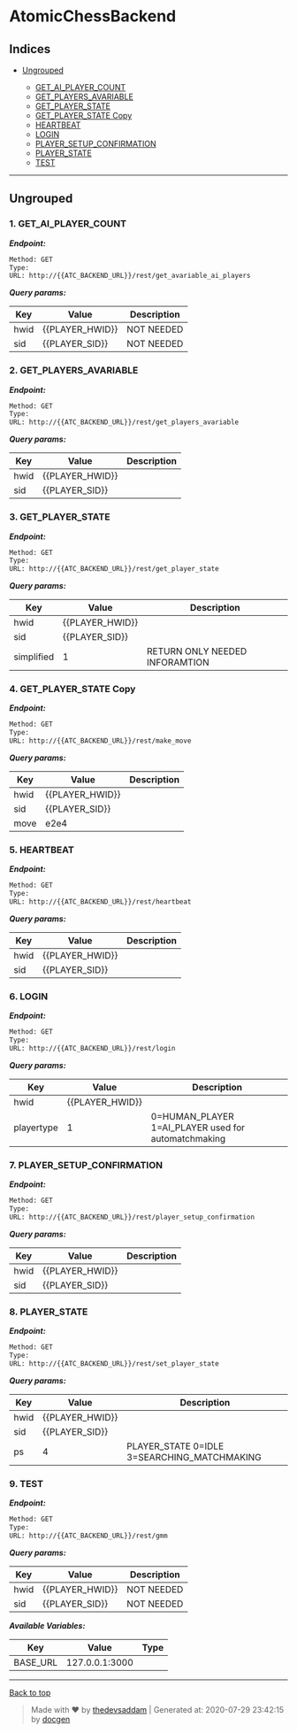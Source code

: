 
# AtomicChessBackend



## Indices

* [Ungrouped](#ungrouped)

  * [GET_AI_PLAYER_COUNT](#1-get_ai_player_count)
  * [GET_PLAYERS_AVARIABLE](#2-get_players_avariable)
  * [GET_PLAYER_STATE](#3-get_player_state)
  * [GET_PLAYER_STATE Copy](#4-get_player_state-copy)
  * [HEARTBEAT](#5-heartbeat)
  * [LOGIN](#6-login)
  * [PLAYER_SETUP_CONFIRMATION](#7-player_setup_confirmation)
  * [PLAYER_STATE](#8-player_state)
  * [TEST](#9-test)


--------


## Ungrouped



### 1. GET_AI_PLAYER_COUNT



***Endpoint:***

```bash
Method: GET
Type: 
URL: http://{{ATC_BACKEND_URL}}/rest/get_avariable_ai_players
```



***Query params:***

| Key | Value | Description |
| --- | ------|-------------|
| hwid | {{PLAYER_HWID}} | NOT NEEDED |
| sid | {{PLAYER_SID}} | NOT NEEDED |



### 2. GET_PLAYERS_AVARIABLE



***Endpoint:***

```bash
Method: GET
Type: 
URL: http://{{ATC_BACKEND_URL}}/rest/get_players_avariable
```



***Query params:***

| Key | Value | Description |
| --- | ------|-------------|
| hwid | {{PLAYER_HWID}} |  |
| sid | {{PLAYER_SID}} |  |



### 3. GET_PLAYER_STATE



***Endpoint:***

```bash
Method: GET
Type: 
URL: http://{{ATC_BACKEND_URL}}/rest/get_player_state
```



***Query params:***

| Key | Value | Description |
| --- | ------|-------------|
| hwid | {{PLAYER_HWID}} |  |
| sid | {{PLAYER_SID}} |  |
| simplified | 1 | RETURN ONLY NEEDED INFORAMTION  |



### 4. GET_PLAYER_STATE Copy



***Endpoint:***

```bash
Method: GET
Type: 
URL: http://{{ATC_BACKEND_URL}}/rest/make_move
```



***Query params:***

| Key | Value | Description |
| --- | ------|-------------|
| hwid | {{PLAYER_HWID}} |  |
| sid | {{PLAYER_SID}} |  |
| move | e2e4 |  |



### 5. HEARTBEAT



***Endpoint:***

```bash
Method: GET
Type: 
URL: http://{{ATC_BACKEND_URL}}/rest/heartbeat
```



***Query params:***

| Key | Value | Description |
| --- | ------|-------------|
| hwid | {{PLAYER_HWID}} |  |
| sid | {{PLAYER_SID}} |  |



### 6. LOGIN



***Endpoint:***

```bash
Method: GET
Type: 
URL: http://{{ATC_BACKEND_URL}}/rest/login
```



***Query params:***

| Key | Value | Description |
| --- | ------|-------------|
| hwid | {{PLAYER_HWID}} |  |
| playertype | 1 | 0=HUMAN_PLAYER 1=AI_PLAYER used for automatchmaking |



### 7. PLAYER_SETUP_CONFIRMATION



***Endpoint:***

```bash
Method: GET
Type: 
URL: http://{{ATC_BACKEND_URL}}/rest/player_setup_confirmation
```



***Query params:***

| Key | Value | Description |
| --- | ------|-------------|
| hwid | {{PLAYER_HWID}} |  |
| sid | {{PLAYER_SID}} |  |



### 8. PLAYER_STATE



***Endpoint:***

```bash
Method: GET
Type: 
URL: http://{{ATC_BACKEND_URL}}/rest/set_player_state
```



***Query params:***

| Key | Value | Description |
| --- | ------|-------------|
| hwid | {{PLAYER_HWID}} |  |
| sid | {{PLAYER_SID}} |  |
| ps | 4 | PLAYER_STATE 0=IDLE 3=SEARCHING_MATCHMAKING |



### 9. TEST



***Endpoint:***

```bash
Method: GET
Type: 
URL: http://{{ATC_BACKEND_URL}}/rest/gmm
```



***Query params:***

| Key | Value | Description |
| --- | ------|-------------|
| hwid | {{PLAYER_HWID}} | NOT NEEDED |
| sid | {{PLAYER_SID}} | NOT NEEDED |



***Available Variables:***

| Key | Value | Type |
| --- | ------|-------------|
| BASE_URL | 127.0.0.1:3000 |  |



---
[Back to top](#atomicchessbackend)
> Made with &#9829; by [thedevsaddam](https://github.com/thedevsaddam) | Generated at: 2020-07-29 23:42:15 by [docgen](https://github.com/thedevsaddam/docgen)
